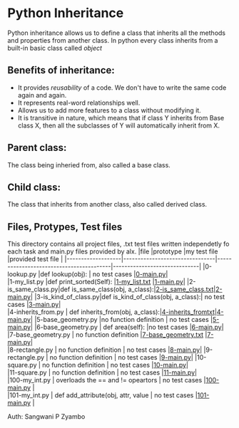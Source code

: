 # Python Inheritance

Python inheritance allows us to define a class that inherits all the methods and properties from another class.
In python every class inherits from a built-in basic class called *object*

## Benefits of inheritance:
* It provides _reusability_ of a code. We don't have to write the same code again and again.
* It represents real-word relationships well.
* Allows us to add more features to a class without modifying it.
* It is transitive in nature, which means that if class Y inherits from Base class X, then all the subclasses of Y will automatically inherit from X.

## Parent class:
The class being inheried from, also called a base class.
## Child class:
The class that inherits from another class, also called derived class.

## Files, Protypes, Test files
This directory contains all project files, .txt test files written independetly fo each task and main.py files provided by alx.
|file		    |prototype                       |my test file	                       |provided test file    |
|-------------------|--------------------------------|-----------------------------------------|------------------------------|
|0-lookup.py        |def lookup(obj):                | no test cases                        |[0-main.py](./tests/0-main.py)|	
|1-my_list.py       |def print_sorted(Self):         |[1-my_list.txt](./1-my_list.txt)                 |[1-main.py](./tests/1-main.py)|	
|2-is_same_class.py|def is_same_class(obj, a_class):|[2-is_same_class.txt](./tests/2-is_same_class.txt)|[2-main.py](./tests/2-main.py)|	
|3-is_kind_of_class.py|def is_kind_of_class(obj, a_class):| no test cases     |[3-main.py](./tests/3-main.py)|	
|4-inherits_from.py  | def inherits_from(obj, a_class):|[4-inherits_fromtxt](./tests/inherits_from.txt)|[4-main.py](./tests/4-main.py)|	
|5-base_geometry.py  |no function definition        | no test cases                |[5-main.py](./tests/5-main.py)|	
|6-base_geometry.py  | def area(self):              |no test cases                |[6-main.py](./tests/6-main.py)|	
|7-base_geometry.py  | no function definition       |[7-base_geometry.txt](7-base_geometry.txt)      |[7-main.py](./tests/7-main.py)|	
|8-rectangle.py      | no function definition       | no test cases                |[8-main.py](./tests/8-main.py)|	
|9-rectangle.py      | no function definition       | no test cases                |[9-main.py](./tests/9-main.py)|	
|10-square.py        | no function definition       | no test cases                |[10-main.py](./tests/10-main.py)|	
|11-square.py        | no function definition       | no test cases                |[11-main.py](./tests/11-main.py)|	
|100-my_int.py       | overloads the == and != opeartors | no test cases           |[100-main.py](./tests/100-main.py) |     
|101-my_int.py       | def add_attribute(obj, attr, value | no test cases           |[101-main.py](./tests/101-main.py) |     


Auth: Sangwani P Zyambo
